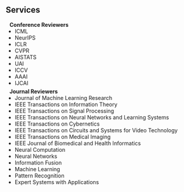 ## Services

<h4 style="margin:0 10px 0;">Conference Reviewers</h4>

<ul style="margin:0 0 5px;">
   <li><a ><autocolor> ICML </autocolor></a></li>
   <li><a ><autocolor> NeurIPS </autocolor></a></li>
   <li><a ><autocolor> ICLR </autocolor></a></li>
   <li><a ><autocolor> CVPR </autocolor></a></li>
   <li><a ><autocolor> AISTATS </autocolor></a></li>
   <li><a ><autocolor> UAI </autocolor></a></li>
   <li><a ><autocolor> ICCV </autocolor></a></li>
   <li><a ><autocolor> AAAI </autocolor></a></li>
   <li><a ><autocolor> IJCAI </autocolor></a></li>
</ul>

<h4 style="margin:0 10px 0;">Journal Reviewers</h4>

<ul style="margin:0 0 20px;">
   <li><a ><autocolor> Journal of Machine Learning Research </autocolor></a></li> 
   <li><a ><autocolor>IEEE Transactions on Information Theory </autocolor></a></li>
    <li><a ><autocolor>IEEE Transactions on Signal Processing </autocolor></a></li>
    <li><a ><autocolor>IEEE Transactions on Neural Networks and Learning Systems </autocolor></a></li>
      <li><a ><autocolor>IEEE Transactions on Cybernetics </autocolor></a></li>
      <li><a ><autocolor>IEEE Transactions on Circuits and Systems for Video Technology </autocolor></a></li>
      <li><a ><autocolor>IEEE Transactions on Medical Imaging </autocolor></a></li>
    <li><a ><autocolor>IEEE Journal of Biomedical and Health Informatics </autocolor></a></li>
  <li><a ><autocolor>Neural Computation </autocolor></a></li>
   <li><a ><autocolor>Neural Networks </autocolor></a></li>
   <li><a ><autocolor>Information Fusion </autocolor></a></li>
    <li><a ><autocolor>Machine Learning </autocolor></a></li>
    <li><a ><autocolor>Pattern Recognition </autocolor></a></li>
    <li><a ><autocolor>Expert Systems with Applications </autocolor></a></li>
   

